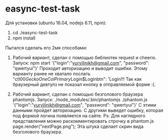 # easync-test-task

Для установки (ubuntu 16.04, nodejs 6.11, npm):
1. cd ./easync-test-task
2. npm install

Пытался сделать его 2мя способами:

1. Рабочий вариант, сделан с помощью библиотек request и cheerio.
Запуск: npm start '{"login":"yuryilinikh@gmail.com", "password": "qwertyui"}'
Проходит авторизацию и выводит ошибки.
Этому варианту ранее не хватало послать "ctl00$GeckoOneColPrimary$Login$Loginbtn": 'Login!!!
Так как браузерный девтулз не показал кнопку в отправляемой форме :(.

2. Рабочий вариант, сделан с помощью безголового браузера phantomjs.
Запуск: ./node_modules/.bin/phantomjs ./phantom.js '{"login":"yuryilinikh@gmail.com", "password": "qwertyui"}'
С этими данными пройдет авторизацию.
С другими выведет ошибку, которая под формой логина появляется на сайте.
Ps:
Для наглядного представления можно раскомментировать строчку в phantom.js page.render("nextPage.png");
Эта штука сделает скрин вида безголового браузера.
